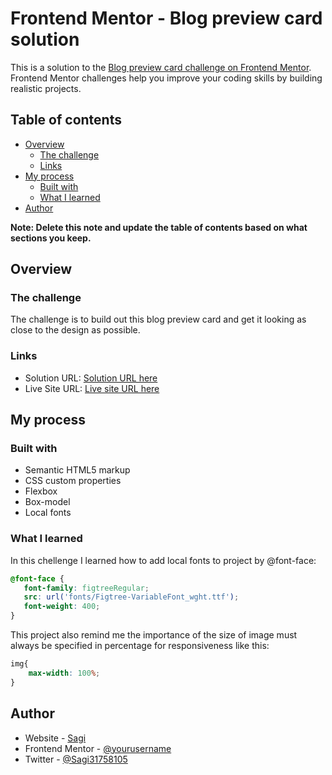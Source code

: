 # Frontend Mentor - Blog preview card solution

This is a solution to the [Blog preview card challenge on Frontend Mentor](https://www.frontendmentor.io/challenges/blog-preview-card-ckPaj01IcS). Frontend Mentor challenges help you improve your coding skills by building realistic projects. 

## Table of contents

- [Overview](#overview)
  - [The challenge](#the-challenge)
  - [Links](#links)
- [My process](#my-process)
  - [Built with](#built-with)
  - [What I learned](#what-i-learned)
- [Author](#author)

**Note: Delete this note and update the table of contents based on what sections you keep.**

## Overview

### The challenge
The challenge is to build out this blog preview card and get it looking as close to the design as possible.

### Links

- Solution URL: [Solution URL here](https://your-solution-url.com)
- Live Site URL: [Live site URL here](https://ratsagi.github.io/blogPreviewCard-fem/)

## My process

### Built with

- Semantic HTML5 markup
- CSS custom properties
- Flexbox
- Box-model
- Local fonts


### What I learned

In this chellenge I learned how to add local fonts to project by @font-face:
 ```css
@font-face {
    font-family: figtreeRegular;
    src: url('fonts/Figtree-VariableFont_wght.ttf');
    font-weight: 400;
}
 ```

This project also remind me the importance of the size of image must  always  be specified in percentage for responsiveness like this:
```css
img{
    max-width: 100%;
}
```   

## Author

- Website - [Sagi](https://github.com/ratsagi)
- Frontend Mentor - [@yourusername](https://www.frontendmentor.io/profile/ratsagi)
- Twitter - [@Sagi31758105](https://x.com/Sagi31758105)


